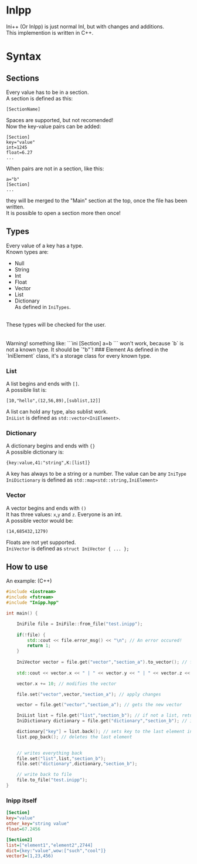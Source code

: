 # InIpp
Ini++ (Or InIpp) is just normal InI, but with changes and additions. <br>
This implemention is written in C++.

# Syntax

## Sections
Every value has to be in a section. <br>
A section is defined as this:
```
[SectionName]
```
Spaces are supported, but not recomended! <br>
Now the key-value pairs can be added:
```
[Section]
key="value"
int=1245
float=6.27
...
```
When pairs are not in a section, like this:
```
a="b"
[Section]
...
```
they will be merged to the "Main" section at the top, once the file has been written. <br>
It is possible to open a section more then once!
## Types
Every value of a key has a type. <br>
Known types are:
 - Null
 - String
 - Int
 - Float
 - Vector
 - List
 - Dictionary <br>
As defined in `IniTypes`.
<br>
These types will be checked for the user. <br>
<br>
<br>
Warning! something like:
```ini
[Section]
a=b
```
won't work, because `b` is not a known type. It should be `"b"`!
### Element
As defined in the `IniElement` class, it's a storage class for every known type.

### List
A list begins and ends with `[]`. <br>
A possible list is:
```
[10,"hello",(12,56,89),[sublist,12]]
```
A list can hold any type, also sublist work. <br>
`IniList` is defined as `std::vector<IniElement>`.

### Dictionary
A dictionary begins and ends with `{}` <br>
A possible dictionary is:
```
{key:value,41:"string",K:[list]}
```
A key has always to be a string or a number. The value can be any `IniType` <br>
`IniDictionary` is defined as `std::map<std::string,IniElement>`

### Vector
A vector begins and ends with `()` <br>
It has three values: `x`,`y` and `z`. Everyone is an int. <br>
A possible vector would be:
```
(14,685432,1279)
```
Floats are not yet supported. <br>
`IniVector` is defined as `struct IniVector { ... };`

## How to use
An example: (C++)
```c++
#include <iostream>
#include <fstream>
#include "Inipp.hpp"

int main() {

    IniFile file = IniFile::from_file("test.inipp");
    
    if(!file) {
        std::cout << file.error_msg() << "\n"; // An error occured!
        return 1;
    }
    
    IniVector vector = file.get("vector","section_a").to_vector(); // file.get() returns an IniElement
    
    std::cout << vector.x << " | " << vector.y << " | " << vector.z << "\n"; // Prints the vector

    vector.x += 10; // modifies the vector

    file.set("vector",vector,"section_a"); // apply changes

    vector = file.get("vector","section_a"); // gets the new vector

    IniList list = file.get("list","section_b"); // if not a list, returns empty list and sets error()
    IniDictionary dictionary = file.get("dictionary","section_b"); // if not a dictionary, returns empty dictionary and sets error()

    dictionary["key"] = list.back(); // sets key to the last element in the list
    list.pop_back(); // deletes the last element

    
    // writes everything back
    file.set("list",list,"section_b");
    file.set("dictionary",dictionary,"section_b");

    // write back to file
    file.to_file("test.inipp");
}
```

### Inipp itself
```ini
[Section]
key="value"
other_key="string value"
float=67.2456

[Section2]
list=["element1","element2",2744]
dict={key:"value",wow:["such","cool"]}
vector3=(1,23,456)
```

